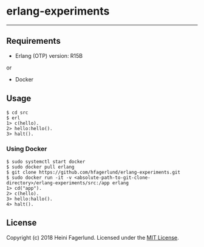 # erlang-experiments

- - -

## Requirements

* Erlang (OTP) version: R15B

or

* Docker

## Usage

```
$ cd src
$ erl
1> c(hello).
2> hello:hello().
3> halt().

```

### Using Docker

```
$ sudo systemctl start docker
$ sudo docker pull erlang
$ git clone https://github.com/hfagerlund/erlang-experiments.git
$ sudo docker run -it -v <absolute-path-to-git-clone-directory>/erlang-experiments/src:/app erlang
1> cd("app").
2> c(hello).
3> hello:hallo().
4> halt().

```

## License
Copyright (c) 2018 Heini Fagerlund. Licensed under the [MIT License](https://github.com/hfagerlund/erlang-experiments/blob/master/LICENSE).

